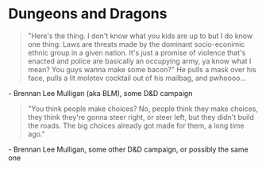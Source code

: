 # Dungeons and Dragons

> "Here's the thing. I don't know what you kids are up to but I do know one thing: Laws are threats made by the dominant socio-econimic ethnic group in a given nation. It's just a promise of violence that's enacted and police are basically an occupying army, ya know what I mean? You guys wanna make some bacon?"
> He pulls a mask over his face, pulls a lit molotov cocktail out of his mailbag, and pwhoooo...

\- Brennan Lee Mulligan (aka BLM), some D&D campaign

> "You think people make choices? No, people think they make choices, they think they're gonna steer right, or steer left, but they didn't build the roads. The big choices already got made for them, a long time ago."

\- Brennan Lee Mulligan, some other D&D campaign, or possibly the same one
